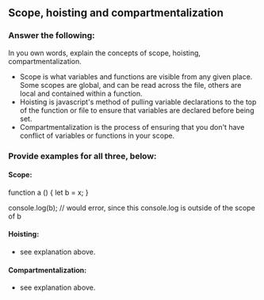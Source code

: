 ## Scope, hoisting and compartmentalization

### Answer the following:
In you own words, explain the concepts of scope, hoisting, compartmentalization.

 - Scope is what variables and functions are visible from any given place.  Some scopes are global, and can be read across the file, others are local and contained within a function.  
 - Hoisting is javascript's method of pulling variable declarations to the top of the function or file to ensure that variables are declared before being set.
 - Compartmentalization is the process of ensuring that you don't have conflict of variables or functions in your scope.

### Provide examples for all three, below:

#### Scope:
 function a () {
   let b = x;
 }

 console.log(b); // would error, since this console.log is outside of the scope of b

#### Hoisting:
 - see explanation above.

#### Compartmentalization:
 - see explanation above.
